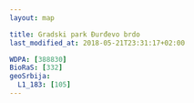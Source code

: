 ```yaml
---
layout: map

title: Gradski park Đurđevo brdo
last_modified_at: 2018-05-21T23:31:17+02:00

WDPA: [388830]
BioRaS: [332]
geoSrbija:
  L1_183: [105]
---
```

